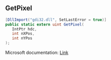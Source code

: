 ## GetPixel

```csharp
[DllImport("gdi32.dll", SetLastError = true)]
public static extern uint GetPixel(
   IntPtr hdc,
   int nXPos,
   int nYPos
);
```

Microsoft documentation: [Link](https://docs.microsoft.com/en-us/windows/win32/api/wingdi/nf-wingdi-getpixel)
